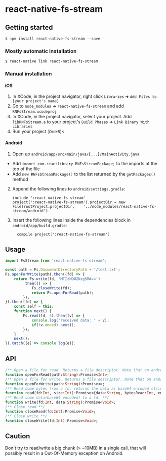 
# react-native-fs-stream

## Getting started

`$ npm install react-native-fs-stream --save`

### Mostly automatic installation

`$ react-native link react-native-fs-stream`

### Manual installation


#### iOS

1. In XCode, in the project navigator, right click `Libraries` ➜ `Add Files to [your project's name]`
2. Go to `node_modules` ➜ `react-native-fs-stream` and add `RNFsStream.xcodeproj`
3. In XCode, in the project navigator, select your project. Add `libRNFsStream.a` to your project's `Build Phases` ➜ `Link Binary With Libraries`
4. Run your project (`Cmd+R`)<

#### Android

1. Open up `android/app/src/main/java/[...]/MainActivity.java`
  - Add `import com.reactlibrary.RNFsStreamPackage;` to the imports at the top of the file
  - Add `new RNFsStreamPackage()` to the list returned by the `getPackages()` method
2. Append the following lines to `android/settings.gradle`:
  	```
  	include ':react-native-fs-stream'
  	project(':react-native-fs-stream').projectDir = new File(rootProject.projectDir, 	'../node_modules/react-native-fs-stream/android')
  	```
3. Insert the following lines inside the dependencies block in `android/app/build.gradle`:
  	```
      compile project(':react-native-fs-stream')
  	```

## Usage
```javascript
import FsStream from 'react-native-fs-stream';

const path = Fs.DocumentDirectoryPath + '/test.txt';
Fs.openForWrite(path).then((fd) => {
	return Fs.write(fd, 'MTIzNDU2Nzg5MA==')
		.then(() => {
			Fs.closeWrite(fd);
			return Fs.openForRead(path);
		});
}).then((fd) => {
	const self = this;
	function next() {
		Fs.read(fd, 3).then((v) => {
			console.log('received data: ' + v);
			if(!v.ended) next();
		});
	}
	next();
}).catch((e) => console.log(e));
```


## API

```haxe
/** Open a file for read. Returns a file descriptor. Note that on android it is a psuedo-fd **/
function openForRead(path:String):Promise<Int>;
/** Open a file for write. Returns a file descriptor. Note that on android it is a psuedo-fd **/
function openForWrite(path:String):Promise<>;
/** Read some bytes from a fd, returns the data as base64 encoded string **/
function read(fd:Int, size:Int):Promise<{data:String, bytesRead:Int, ended:Bool}>;
/** Read some data(base64 encoded) to a fd. **/
function write(fd:Int, data:String):Promise<Void>;
/** Close read **/
function closeRead(fd:Int):Promise<Void>;
/** Close write **/
function closeWrite(fd:Int):Promise<Void>;
```

## Caution

Don't try to read/write a big chunk (> ~10MB) in a single call, that will possibly result in a Out-Of-Memory exception on Android.

